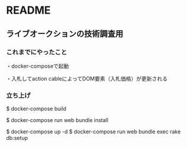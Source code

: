 # README

## ライブオークションの技術調査用

### これまでにやったこと
・docker-composeで起動

・入札してaction cableによってDOM要素（入札価格）が更新される

### 立ち上げ
$ docker-compose build

$ docker-compose run web bundle install

$ docker-compose up -d 
$ docker-compose run web bundle exec rake db:setup
